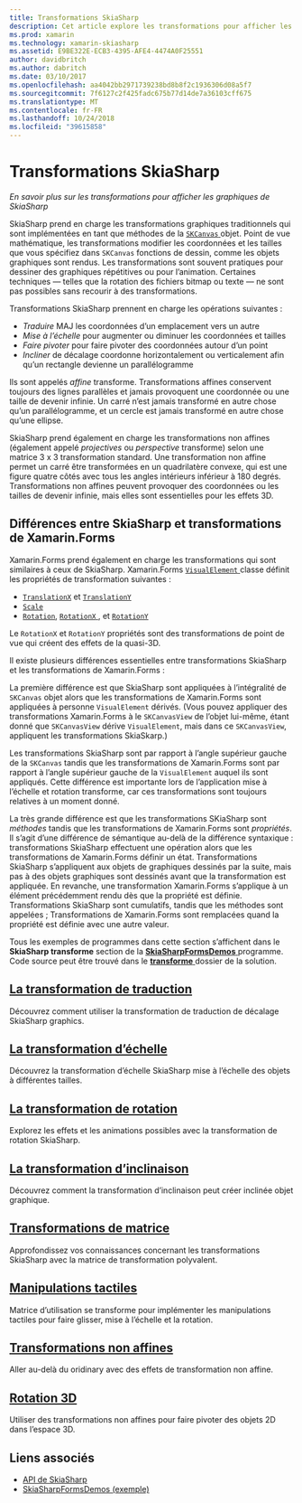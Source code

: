 ```yaml
---
title: Transformations SkiaSharp
description: Cet article explore les transformations pour afficher les graphiques de SkiaSharp dans les applications Xamarin.Forms et illustre ceci avec l’exemple de code.
ms.prod: xamarin
ms.technology: xamarin-skiasharp
ms.assetid: E9BE322E-ECB3-4395-AFE4-4474A0F25551
author: davidbritch
ms.author: dabritch
ms.date: 03/10/2017
ms.openlocfilehash: aa4042bb2971739238bd8b8f2c1936306d08a5f7
ms.sourcegitcommit: 7f6127c2f425fadc675b77d14de7a36103cff675
ms.translationtype: MT
ms.contentlocale: fr-FR
ms.lasthandoff: 10/24/2018
ms.locfileid: "39615858"
---
```

# <a name="skiasharp-transforms"></a>Transformations SkiaSharp

_En savoir plus sur les transformations pour afficher les graphiques de SkiaSharp_

SkiaSharp prend en charge les transformations graphiques traditionnels qui sont implémentées en tant que méthodes de la [ `SKCanvas` ](xref:SkiaSharp.SKCanvas) objet. Point de vue mathématique, les transformations modifier les coordonnées et les tailles que vous spécifiez dans `SKCanvas` fonctions de dessin, comme les objets graphiques sont rendus. Les transformations sont souvent pratiques pour dessiner des graphiques répétitives ou pour l’animation. Certaines techniques &mdash; telles que la rotation des fichiers bitmap ou texte &mdash; ne sont pas possibles sans recourir à des transformations.

Transformations SkiaSharp prennent en charge les opérations suivantes :

- *Traduire* MAJ les coordonnées d’un emplacement vers un autre
- *Mise à l’échelle* pour augmenter ou diminuer les coordonnées et tailles
- *Faire pivoter* pour faire pivoter des coordonnées autour d’un point
- *Incliner* de décalage coordonne horizontalement ou verticalement afin qu’un rectangle devienne un parallélogramme

Ils sont appelés *affine* transforme. Transformations affines conservent toujours des lignes parallèles et jamais provoquent une coordonnée ou une taille de devenir infinie. Un carré n’est jamais transformé en autre chose qu’un parallélogramme, et un cercle est jamais transformé en autre chose qu’une ellipse.

SkiaSharp prend également en charge les transformations non affines (également appelé *projectives* ou *perspective* transforme) selon une matrice 3 x 3 transformation standard. Une transformation non affine permet un carré être transformées en un quadrilatère convexe, qui est une figure quatre côtés avec tous les angles intérieurs inférieur à 180 degrés. Transformations non affines peuvent provoquer des coordonnées ou les tailles de devenir infinie, mais elles sont essentielles pour les effets 3D.

## <a name="differences-between-skiasharp-and-xamarinforms-transforms"></a>Différences entre SkiaSharp et transformations de Xamarin.Forms

Xamarin.Forms prend également en charge les transformations qui sont similaires à ceux de SkiaSharp. Xamarin.Forms [ `VisualElement` ](xref:Xamarin.Forms.VisualElement) classe définit les propriétés de transformation suivantes :

- [`TranslationX`](xref:Xamarin.Forms.VisualElement.TranslationX) et [`TranslationY`](xref:Xamarin.Forms.VisualElement.TranslationY)
- [`Scale`](xref:Xamarin.Forms.VisualElement.Scale)
- [`Rotation`](xref:Xamarin.Forms.VisualElement.Rotation), [ `RotationX` ](xref:Xamarin.Forms.VisualElement.RotationX), et [`RotationY`](xref:Xamarin.Forms.VisualElement.RotationY)

Le `RotationX` et `RotationY` propriétés sont des transformations de point de vue qui créent des effets de la quasi-3D.

Il existe plusieurs différences essentielles entre transformations SkiaSharp et les transformations de Xamarin.Forms :

La première différence est que SkiaSharp sont appliquées à l’intégralité de `SKCanvas` objet alors que les transformations de Xamarin.Forms sont appliquées à personne `VisualElement` dérivés. (Vous pouvez appliquer des transformations Xamarin.Forms à le `SKCanvasView` de l’objet lui-même, étant donné que `SKCanvasView` dérive `VisualElement`, mais dans ce `SKCanvasView`, appliquent les transformations SkiaSkarp.)

Les transformations SkiaSharp sont par rapport à l’angle supérieur gauche de la `SKCanvas` tandis que les transformations de Xamarin.Forms sont par rapport à l’angle supérieur gauche de la `VisualElement` auquel ils sont appliqués. Cette différence est importante lors de l’application mise à l’échelle et rotation transforme, car ces transformations sont toujours relatives à un moment donné.

La très grande différence est que les transformations SKiaSharp sont *méthodes* tandis que les transformations de Xamarin.Forms sont *propriétés*. Il s’agit d’une différence de sémantique au-delà de la différence syntaxique : transformations SkiaSharp effectuent une opération alors que les transformations de Xamarin.Forms définir un état. Transformations SkiaSharp s’appliquent aux objets de graphiques dessinés par la suite, mais pas à des objets graphiques sont dessinés avant que la transformation est appliquée. En revanche, une transformation Xamarin.Forms s’applique à un élément précédemment rendu dès que la propriété est définie. Transformations SkiaSharp sont cumulatifs, tandis que les méthodes sont appelées ; Transformations de Xamarin.Forms sont remplacées quand la propriété est définie avec une autre valeur.

Tous les exemples de programmes dans cette section s’affichent dans le **SkiaSharp transforme** section de la [ **SkiaSharpFormsDemos** ](https://developer.xamarin.com/samples/xamarin-forms/SkiaSharpForms/Demos/) programme. Code source peut être trouvé dans le [ **transforme** ](https://github.com/xamarin/xamarin-forms-samples/tree/master/SkiaSharpForms/Demos/Demos/SkiaSharpFormsDemos/Transforms) dossier de la solution.

## <a name="the-translate-transformtranslatemd"></a>[La transformation de traduction](translate.md)

Découvrez comment utiliser la transformation de traduction de décalage SkiaSharp graphics.

## <a name="the-scale-transformscalemd"></a>[La transformation d’échelle](scale.md)

Découvrez la transformation d’échelle SkiaSharp mise à l’échelle des objets à différentes tailles.

## <a name="the-rotate-transformrotatemd"></a>[La transformation de rotation](rotate.md)

Explorez les effets et les animations possibles avec la transformation de rotation SkiaSharp.

## <a name="the-skew-transformskewmd"></a>[La transformation d’inclinaison](skew.md)

Découvrez comment la transformation d’inclinaison peut créer inclinée objet graphique.

## <a name="matrix-transformsmatrixmd"></a>[Transformations de matrice](matrix.md)

Approfondissez vos connaissances concernant les transformations SkiaSharp avec la matrice de transformation polyvalent.

## <a name="touch-manipulationstouchmd"></a>[Manipulations tactiles](touch.md)

Matrice d’utilisation se transforme pour implémenter les manipulations tactiles pour faire glisser, mise à l’échelle et la rotation.

## <a name="non-affine-transformsnon-affinemd"></a>[Transformations non affines](non-affine.md)

Aller au-delà du oridinary avec des effets de transformation non affine.

## <a name="3d-rotation3d-rotationmd"></a>[Rotation 3D](3d-rotation.md)

Utiliser des transformations non affines pour faire pivoter des objets 2D dans l’espace 3D.


## <a name="related-links"></a>Liens associés

- [API de SkiaSharp](https://docs.microsoft.com/dotnet/api/skiasharp)
- [SkiaSharpFormsDemos (exemple)](https://developer.xamarin.com/samples/xamarin-forms/SkiaSharpForms/Demos/)
